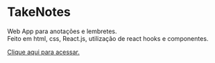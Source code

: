 # TakeNotes
Web App para anotações e lembretes. <br />Feito em html, css, React.js, utilização de react hooks e componentes.

<a href="https://naaul.github.io/TakeNotes/">Clique aqui para acessar.<a/>
